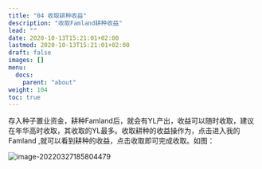 ```yaml
---
title: "04 收取耕种收益"
description: "收取Famland耕种收益"
lead: ""
date: 2020-10-13T15:21:01+02:00
lastmod: 2020-10-13T15:21:01+02:00
draft: false
images: []
menu:
  docs:
    parent: "about"
weight: 104
toc: true
---
```

存入种子置业资金，耕种Famland后，就会有YL产出，收益可以随时收取，建议在年华高时收取，其收取的YL最多。收取耕种的收益操作为，点击进入我的Famland ,就可以看到耕种的收益，点击收取即可完成收取。如图：

![image-20220327185804479](https://s2.loli.net/2022/03/27/lkPfN96GaTt3enr.png)




